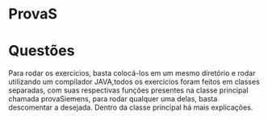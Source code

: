 # ProvaS

# Questões
Para rodar os exercicios, basta colocá-los em um mesmo diretório e rodar utilizando um compilador JAVA,todos os exercicios foram feitos em classes separadas, com suas respectivas funções presentes na classe principal chamada provaSiemens, para rodar qualquer uma delas, basta descomentar a desejada. Dentro da classe principal há mais explicações.






